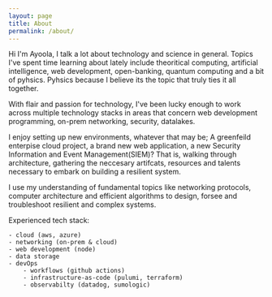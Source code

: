 ```yaml
---
layout: page
title: About
permalink: /about/
---
```


Hi I'm Ayoola, I talk a lot about technology and science in general. Topics I've spent time learning about lately include theoritical computing, artificial intelligence,  web development, open-banking, quantum computing and a bit of pyhsics.
Pyhsics because I believe its the topic that truly ties it all together. 

With flair and passion for technology, I've been lucky enough to work across multiple technology stacks in areas that concern web development programming, on-prem networking, security, datalakes. 

I enjoy setting up new environments, whatever that may be; A greenfeild enterpise cloud project, a brand new web application, a new Security Information and Event Management(SIEM)? That is, walking through architecture, gathering the neccesary artifcats, resources and talents necessary to embark on building a resilient system. 

I use my understanding of fundamental topics like networking protocols, computer architecture and efficient algorithms to design, forsee and troubleshoot resilient and complex systems. 

Experienced tech stack:

    - cloud (aws, azure)
    - networking (on-prem & cloud)
    - web development (node)
    - data storage
    - devOps
        - workflows (github actions)
        - infrastructure-as-code (pulumi, terraform)
        - observabilty (datadog, sumologic)